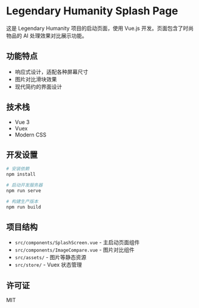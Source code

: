 # Legendary Humanity Splash Page

这是 Legendary Humanity 项目的启动页面，使用 Vue.js 开发。页面包含了时尚物品的 AI 处理效果对比展示功能。

## 功能特点

- 响应式设计，适配各种屏幕尺寸
- 图片对比滑块效果
- 现代简约的界面设计

## 技术栈

- Vue 3
- Vuex
- Modern CSS

## 开发设置

```bash
# 安装依赖
npm install

# 启动开发服务器
npm run serve

# 构建生产版本
npm run build
```

## 项目结构

- `src/components/SplashScreen.vue` - 主启动页面组件
- `src/components/ImageCompare.vue` - 图片对比组件
- `src/assets/` - 图片等静态资源
- `src/store/` - Vuex 状态管理

## 许可证

MIT
